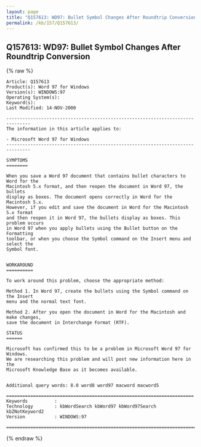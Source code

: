 ```yaml
---
layout: page
title: "Q157613: WD97: Bullet Symbol Changes After Roundtrip Conversion"
permalink: /kb/157/Q157613/
---
```


## Q157613: WD97: Bullet Symbol Changes After Roundtrip Conversion

{% raw %}

	Article: Q157613
	Product(s): Word 97 for Windows
	Version(s): WINDOWS:97
	Operating System(s): 
	Keyword(s): 
	Last Modified: 14-NOV-2000
	
	-------------------------------------------------------------------------------
	The information in this article applies to:
	
	- Microsoft Word 97 for Windows 
	-------------------------------------------------------------------------------
	
	SYMPTOMS
	========
	
	When you save a Word 97 document that contains bullet characters to Word for the
	Macintosh 5.x format, and then reopen the document in Word 97, the bullets
	display as boxes. The document opens correctly in Word for the Macintosh 5.x.
	However, if you edit and save the document in Word for the Macintosh 5.x format
	and then reopen it in Word 97, the bullets display as boxes. This problem occurs
	in Word 97 when you apply bullets using the Bullet button on the Formatting
	toolbar, or when you choose the Symbol command on the Insert menu and select the
	Symbol font.
	
	
	WORKAROUND
	==========
	
	To work around this problem, choose the appropriate method:
	
	Method 1. In Word 97, create the bullets using the Symbol command on the Insert
	menu and the normal text font.
	
	Method 2. After you open the document in Word for the Macintosh and make changes,
	save the document in Interchange Format (RTF).
	
	STATUS
	======
	
	Microsoft has confirmed this to be a problem in Microsoft Word 97 for Windows.
	We are researching this problem and will post new information here in the
	Microsoft Knowledge Base as it becomes available.
	
	
	Additional query words: 8.0 word8 word97 macword macword5
	
	======================================================================
	Keywords          :  
	Technology        : kbWordSearch kbWord97 kbWord97Search kbZNotKeyword2
	Version           : WINDOWS:97
	
	=============================================================================
	

{% endraw %}
